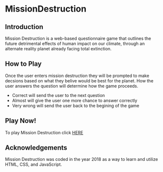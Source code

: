 # MissionDestruction
## Introduction 
Mission Destruction is a web-based questionnaire game that outlines the future detrimental effects of
human impact on our climate, through an alternate reality planet already facing total extinction.

## How to Play
Once the user enters mission destruction they will be prompted to make decsions based on what they belive would be best for the planet. How the user answers the question will determine how the game proceeds. 
* Correct will send the user to the next question
* Almost will give the user one more chance to answer correctly
* Very wrong will send the user back to the begining of the game 

## Play Now!
To play Mission Destruction click [HERE](https://mission-destruction.herokuapp.com/)

## Acknowledgements
Mission Destruction was coded in the year 2018 as a way to learn and utilize HTML, CSS, and JavaScript. 
